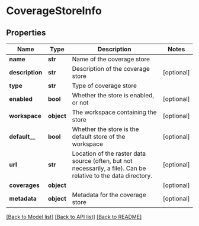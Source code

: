 # CoverageStoreInfo

## Properties
Name | Type | Description | Notes
------------ | ------------- | ------------- | -------------
**name** | **str** | Name of the coverage store | 
**description** | **str** | Description of the coverage store | [optional] 
**type** | **str** | Type of coverage store | 
**enabled** | **bool** | Whether the store is enabled, or not | [optional] 
**workspace** | **object** | The workspace containing the store | [optional] 
**default__** | **bool** | Whether the store is the default store of the workspace | [optional] 
**url** | **str** | Location of the raster data source (often, but not necessarily, a file). Can be relative to the data directory. | [optional] 
**coverages** | **object** |  | [optional] 
**metadata** | **object** | Metadata for the coverage store | [optional] 

[[Back to Model list]](../README.md#documentation-for-models) [[Back to API list]](../README.md#documentation-for-api-endpoints) [[Back to README]](../README.md)


